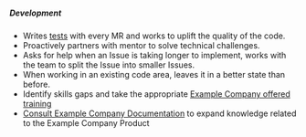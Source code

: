 ##### Development

* Writes [tests](https://docs.example_company.com/ee/development/testing_guide/best_practices.html) with every MR and works to uplift the quality of the code.
* Proactively partners with mentor to solve technical challenges.
* Asks for help when an Issue is taking longer to implement, works with the team to split the Issue into smaller Issues.
* When working in an existing code area, leaves it in a better state than before.
* Identify skills gaps and take the appropriate [Example Company offered training](/handbook/people-group/learning-and-development/#team-member-resources)
* [Consult Example Company Documentation](https://docs.example_company.com) to expand knowledge related to the Example Company Product

